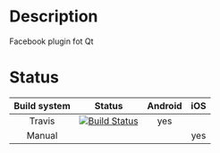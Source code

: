 Description
======================

Facebook plugin fot Qt

Status
======

| Build system| Status                                                                                                                                               | Android | iOS |
|:-----------:|:----------------------------------------------------------------------------------------------------------------------------------------------------:|:-------:|:---:|
| Travis      | [![Build Status](https://travis-ci.org/NicolasTr/qt-plugin-ntr-facebook.svg?branch=develop)](https://travis-ci.org/NicolasTr/qt-plugin-ntr-facebook) |   yes   |     |
| Manual      |                                                                                                                                                      |         | yes |

